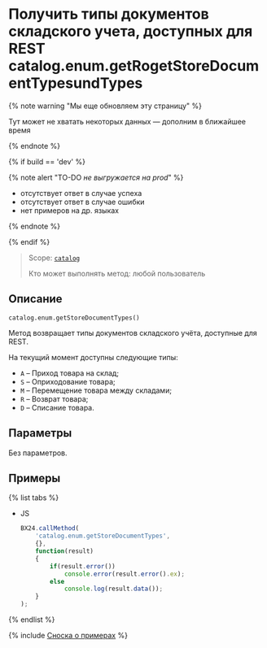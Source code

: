 # Получить типы документов складского учета, доступных для REST catalog.enum.getRogetStoreDocumentTypesundTypes

{% note warning "Мы еще обновляем эту страницу" %}

Тут может не хватать некоторых данных — дополним в ближайшее время

{% endnote %}

{% if build == 'dev' %}

{% note alert "TO-DO _не выгружается на prod_" %}

- отсутствует ответ в случае успеха
- отсутствует ответ в случае ошибки
- нет примеров на др. языках
  
{% endnote %}

{% endif %}

> Scope: [`catalog`](../../scopes/permissions.md)
>
> Кто может выполнять метод: любой пользователь

## Описание

```http
catalog.enum.getStoreDocumentTypes()
```

Метод возвращает типы документов складского учёта, доступные для REST.

На текущий момент доступны следующие типы:
- `A` – Приход товара на склад;
- `S` – Оприходование товара;
- `M` – Перемещение товара между складами;
- `R` – Возврат товара;
- `D` – Списание товара.

## Параметры

Без параметров.

## Примеры

{% list tabs %}

- JS

    ```js
    BX24.callMethod(
        'catalog.enum.getStoreDocumentTypes',
        {},
        function(result)
        {
            if(result.error())
                console.error(result.error().ex);
            else
                console.log(result.data());
        }
    );
    ```

{% endlist %}

{% include [Сноска о примерах](../../../_includes/examples.md) %}